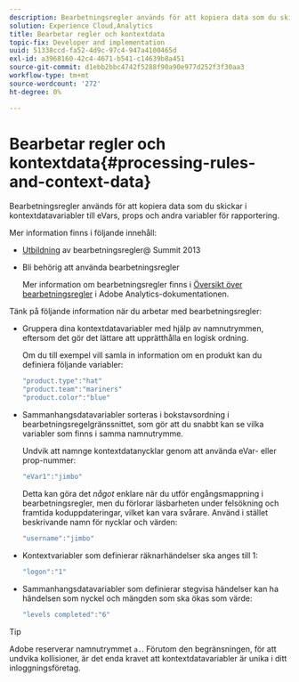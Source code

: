 ```yaml
---
description: Bearbetningsregler används för att kopiera data som du skickar i kontextdatavariabler till eVars, props och andra variabler för rapportering.
solution: Experience Cloud,Analytics
title: Bearbetar regler och kontextdata
topic-fix: Developer and implementation
uuid: 51338ccd-fa52-4d9c-97c4-947a4100465d
exl-id: a3968160-42c4-4671-b541-c14639b8a451
source-git-commit: d1ebb2bbc4742f5288f90a90e977d252f3f30aa3
workflow-type: tm+mt
source-wordcount: '272'
ht-degree: 0%

---
```


# Bearbetar regler och kontextdata{#processing-rules-and-context-data}

Bearbetningsregler används för att kopiera data som du skickar i kontextdatavariabler till eVars, props och andra variabler för rapportering.

Mer information finns i följande innehåll:

* [Utbildning](https://tv.adobe.com/embed/1181/16506/)  av bearbetningsregler@ Summit 2013
* Bli behörig att använda bearbetningsregler

   Mer information om bearbetningsregler finns i [Översikt över bearbetningsregler](https://experienceleague.adobe.com/docs/analytics/admin/admin-tools/processing-rules/processing-rules.html) i Adobe Analytics-dokumentationen.

Tänk på följande information när du arbetar med bearbetningsregler:

* Gruppera dina kontextdatavariabler med hjälp av namnutrymmen, eftersom det gör det lättare att upprätthålla en logisk ordning.

   Om du till exempel vill samla in information om en produkt kan du definiera följande variabler:

   ```js
   "product.type":"hat" 
   "product.team":"mariners" 
   "product.color":"blue"
   ```

* Sammanhangsdatavariabler sorteras i bokstavsordning i bearbetningsregelgränssnittet, som gör att du snabbt kan se vilka variabler som finns i samma namnutrymme.

   Undvik att namnge kontextdatanycklar genom att använda eVar- eller prop-nummer:

   ```js
   "eVar1":"jimbo"
   ```

   Detta kan göra det *något* enklare när du utför engångsmappning i bearbetningsregler, men du förlorar läsbarheten under felsökning och framtida koduppdateringar, vilket kan vara svårare. Använd i stället beskrivande namn för nycklar och värden:

   ```js
   "username":"jimbo"
   ```

* Kontextvariabler som definierar räknarhändelser ska anges till 1:

   ```js
   "logon":"1"
   ```

* Sammanhangsdatavariabler som definierar stegvisa händelser kan ha händelsen som nyckel och mängden som ska ökas som värde:

   ```js
   "levels completed":"6"
   ```

>[!TIP]
>
>Adobe reserverar namnutrymmet `a.`. Förutom den begränsningen, för att undvika kollisioner, är det enda kravet att kontextdatavariabler är unika i ditt inloggningsföretag.
